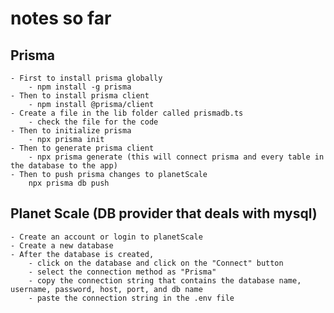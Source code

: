 # notes so far 

## Prisma
    - First to install prisma globally
        - npm install -g prisma
    - Then to install prisma client
        - npm install @prisma/client
    - Create a file in the lib folder called prismadb.ts
        - check the file for the code
    - Then to initialize prisma
        - npx prisma init
    - Then to generate prisma client
        - npx prisma generate (this will connect prisma and every table in the database to the app)
    - Then to push prisma changes to planetScale 
        npx prisma db push

## Planet Scale (DB provider that deals with mysql)
    - Create an account or login to planetScale
    - Create a new database
    - After the database is created, 
        - click on the database and click on the "Connect" button
        - select the connection method as "Prisma"
        - copy the connection string that contains the database name, username, password, host, port, and db name
        - paste the connection string in the .env file

